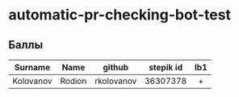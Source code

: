 # automatic-pr-checking-bot-test

## Баллы
| Surname | Name | github | stepik id | lb1 |
|:---------:|:------:|:-----:|:-----:|:-:|
| Kolovanov | Rodion | rkolovanov | 36307378 | + |
